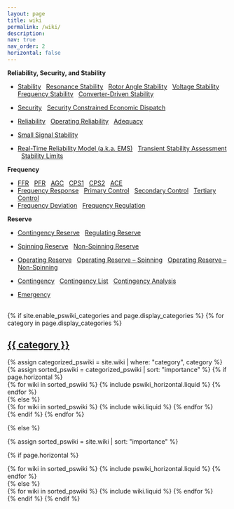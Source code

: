 ```yaml
---
layout: page
title: wiki
permalink: /wiki/
description:
nav: true
nav_order: 2
horizontal: false
---
```


**Reliability, Security, and Stability**

- [Stability](/wiki/stability) &nbsp; [Resonance Stability](/wiki/resonance-stability) &nbsp; [Rotor Angle Stability](/wiki/rotor-angle-stability) &nbsp; [Voltage Stability](/wiki/voltage-stability) &nbsp; [Frequency Stability](/wiki/frequency-stability) &nbsp; [Converter-Driven Stability](/wiki/converter-driven-stability)
- [Security](/wiki/security) &nbsp; [Security Constrained Economic Dispatch](/wiki/economic-dispatch)
- [Reliability](/wiki/reliability) &nbsp; [Operating Reliability](/wiki/operating-reliability) &nbsp; [Adequacy](/wiki/adequacy)

- [Small Signal Stability](/wiki/small-signal-stability)

- [Real-Time Reliability Model (a.k.a. EMS)](/wiki/real-time-reliability-model) &nbsp; [Transient Stability Assessment](/wiki/transient-stability-assessment) &nbsp; [Stability Limits](/wiki/stability-limits)

**Frequency**

- [FFR](/wiki/fast-frequency-response) &nbsp; [PFR](/wiki/primary-frequency-response) &nbsp; [AGC](/wiki/automatic-generation-control) &nbsp; [CPS1](/wiki/control-performance-standard-1) &nbsp; [CPS2](/wiki/control-performance-standard-2) &nbsp; [ACE](/wiki/area-control-error)
- [Frequency Response](/wiki/frequnecy-response) &nbsp; [Primary Control](/wiki/primary-control) &nbsp; [Secondary Control](/wiki/secondary-control) &nbsp; [Tertiary Control](/wiki/tertiary-control)
- [Frequency Deviation](/wiki/frequency-deviation) &nbsp; [Frequency Regulation](/wiki/frequency-regulation)

**Reserve**

- [Contingency Reserve](/wiki/contingency-reserve) &nbsp; [Regulating Reserve](/wiki/regulating-reserve)
- [Spinning Reserve](/wiki/spinning-reserve) &nbsp; [Non-Spinning Reserve](/wiki/non-spinning-reserve)
- [Operating Reserve](/wiki/operting-reserve) &nbsp; [Operating Reserve – Spinning](/wiki/operating-reserve-spinning) &nbsp; [Operating Reserve – Non-Spinning](/wiki/operating-reserve-non-spinning)

- [Contingency](/wiki/contingency) &nbsp; [Contingency List](/wiki/contingency-list) &nbsp; [Contingency Analysis](/wiki/contingency-analysis)
- [Emergency](/wiki/emergency)

<br>

<!-- pages/wiki.md -->
<div class="wiki">
{% if site.enable_pswiki_categories and page.display_categories %}
  <!-- Display categorized wiki -->
  {% for category in page.display_categories %}
  <a id="{{ category }}" href=".#{{ category }}">
    <h2 class="category">{{ category }}</h2>
  </a>
  {% assign categorized_pswiki = site.wiki | where: "category", category %}
  {% assign sorted_pswiki = categorized_pswiki | sort: "importance" %}
  <!-- Generate cards for each wiki -->
  {% if page.horizontal %}
  <div class="container">
    <div class="row row-cols-1 row-cols-md-2">
    {% for wiki in sorted_pswiki %}
      {% include pswiki_horizontal.liquid %}
    {% endfor %}
    </div>
  </div>
  {% else %}
  <div class="row row-cols-1 row-cols-md-3">
    {% for wiki in sorted_pswiki %}
      {% include wiki.liquid %}
    {% endfor %}
  </div>
  {% endif %}
  {% endfor %}

{% else %}

<!-- Display wiki without categories -->

{% assign sorted_pswiki = site.wiki | sort: "importance" %}

  <!-- Generate cards for each wiki -->

{% if page.horizontal %}

  <div class="container">
    <div class="row row-cols-1 row-cols-md-2">
    {% for wiki in sorted_pswiki %}
      {% include pswiki_horizontal.liquid %}
    {% endfor %}
    </div>
  </div>
  {% else %}
  <div class="row row-cols-1 row-cols-md-3">
    {% for wiki in sorted_pswiki %}
      {% include wiki.liquid %}
    {% endfor %}
  </div>
  {% endif %}
{% endif %}
</div>

<br>
